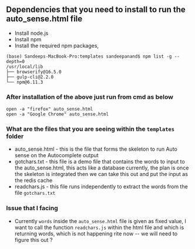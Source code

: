 ## Dependencies that you need to install to run the auto_sense.html file

 + Install node.js
 + Install npm
 + Install the required npm packages, 

 ```
 (base) Sandeeps-MacBook-Pro:templates sandeepanand$ npm list -g --depth=0
/usr/local/lib
├── browserify@16.5.0
├── gulp-cli@2.2.0
└── npm@6.11.3
```

### After installation of the above just run from cmd as below

```
open -a "firefox" auto_sense.html
open -a "Google Chrome" auto_sense.html
```

### What are the files that you are seeing within the `templates` folder
 + auto_sense.html - this is the file that forms the skeleton to run Auto sense on the Autocomplete output
 + gotchars.txt - this file is a demo file that contains the words to input to the auto_sense.html, this acts like a database currently, the plan is once the skeleton is integrated then we can take this out and put the input as the redis cache
 + readchars.js - this file runs independently to extract the words from the file `gotchars.txt`

### Issue that I facing 
+ Currently `words` inside the `auto_sense.html` file is given as fixed value, I want to call the function `readchars.js` within the html file and which is returning words, which is not happening rite now -- we will need to figure this out ? 
